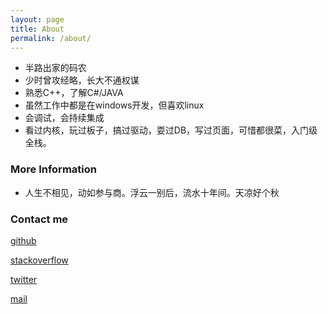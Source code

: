 ```yaml
---
layout: page
title: About
permalink: /about/
---
```

- 半路出家的码农
- 少时曾攻经略，长大不通权谋
- 熟悉C++，了解C#/JAVA
- 虽然工作中都是在windows开发，但喜欢linux
- 会调试，会持续集成
- 看过内核，玩过板子，搞过驱动，耍过DB，写过页面，可惜都很菜，入门级全栈。

### More Information
- 人生不相见，动如参与商。浮云一别后，流水十年间。天凉好个秋


### Contact me

[github](https://github.com/CodeJuan)

[stackoverflow](http://stackoverflow.com/users/2763396/codejuan)

[twitter](http://twitter.com/decbug)

[mail](mailto:xh@decbug.com)

